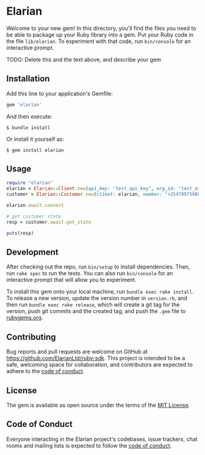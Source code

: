 # Elarian

Welcome to your new gem! In this directory, you'll find the files you need to be able to package up your Ruby library into a gem. Put your Ruby code in the file `lib/elarian`. To experiment with that code, run `bin/console` for an interactive prompt.

TODO: Delete this and the text above, and describe your gem

## Installation

Add this line to your application's Gemfile:

```ruby
gem 'elarian'
```

And then execute:

    $ bundle install

Or install it yourself as:

    $ gem install elarian

## Usage

```ruby
require "elarian"
elarian = Elarian::Client.new(api_key: "test_api_key", org_id: "test_org", app_id: "test_app_id")
customer = Elarian::Customer.new(client: elarian, number: "+254709759881")

elarian.await.connect

# get customer state
resp = customer.await.get_state

puts(resp)
```


## Development

After checking out the repo, run `bin/setup` to install dependencies. Then, run `rake spec` to run the tests. You can also run `bin/console` for an interactive prompt that will allow you to experiment.

To install this gem onto your local machine, run `bundle exec rake install`. To release a new version, update the version number in `version.rb`, and then run `bundle exec rake release`, which will create a git tag for the version, push git commits and the created tag, and push the `.gem` file to [rubygems.org](https://rubygems.org).

## Contributing

Bug reports and pull requests are welcome on GitHub at https://github.com/ElarianLtd/ruby-sdk. This project is intended to be a safe, welcoming space for collaboration, and contributors are expected to adhere to the [code of conduct](https://github.com/ElarianLtd/ruby-sdk/blob/master/CODE_OF_CONDUCT.md).

## License

The gem is available as open source under the terms of the [MIT License](https://opensource.org/licenses/MIT).

## Code of Conduct

Everyone interacting in the Elarian project's codebases, issue trackers, chat rooms and mailing lists is expected to follow the [code of conduct](https://github.com/ElarianLtd/ruby-sdk/blob/master/CODE_OF_CONDUCT.md).

